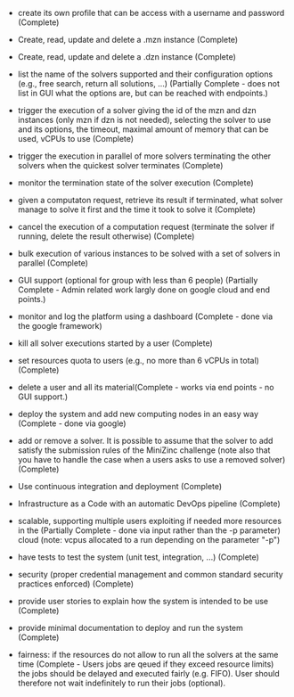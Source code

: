 * create its own profile that can be access with a username and password (Complete)
* Create, read, update and delete a .mzn instance (Complete)
* Create, read, update and delete a .dzn instance (Complete)
* list the name of the solvers supported and their configuration options (e.g., free search, return all solutions, ...) (Partially Complete - does not list in GUI what the options are, but can be reached with endpoints.)
* trigger the execution of a solver giving the id of the mzn and dzn instances 
  (only mzn if dzn is not needed), selecting the solver to use and its options,
  the timeout, maximal amount of memory that can be used, vCPUs to use (Complete)
* trigger the execution in parallel of more solvers terminating the other solvers 
  when the quickest solver terminates (Complete)
* monitor the termination state of the solver execution (Complete)
* given a computaton request, retrieve its result if terminated, what solver 
  manage to solve it first and the time it took to solve it (Complete)
* cancel the execution of a computation request (terminate the solver if 
  running, delete the result otherwise) (Complete)
* bulk execution of various instances to be solved with a set of solvers in 
  parallel (Complete)
* GUI support (optional for group with less than 6 people) (Partially Complete - Admin related work largly done on google cloud and end points.)

* monitor and log the platform using a dashboard (Complete - done via the google framework)
* kill all solver executions started by a user (Complete)
* set resources quota to users (e.g., no more than 6 vCPUs in total) (Complete)
* delete a user and all its material(Complete - works via end points - no GUI support.)
* deploy the system and add new computing nodes in an easy way (Complete - done via google)
* add or remove a solver. It is possible to assume that the solver to add satisfy the submission rules of the MiniZinc challenge (note also that you have to handle
  the case when a users asks to use a removed solver) (Complete)
  
 * Use continuous integration and deployment (Complete)
* Infrastructure as a Code with an automatic DevOps pipeline (Complete)
* scalable, supporting multiple users exploiting if needed more resources in the (Partially Complete - done via input rather than the -p parameter)
  cloud (note: vcpus allocated to a run depending on the parameter "-p")
* have tests to test the system (unit test, integration, ...) (Complete)
* security (proper credential management and common standard security practices 
  enforced) (Complete)
* provide user stories to explain how the system is intended to be use (Complete)
* provide minimal documentation to deploy and run the system (Complete)
* fairness: if the resources do not allow to run all the solvers at the same time (Complete - Users jobs are qeued if they exceed resource limits)
  the jobs should be delayed and executed fairly (e.g. FIFO).
  User should therefore not wait  indefinitely to run their jobs (optional).
